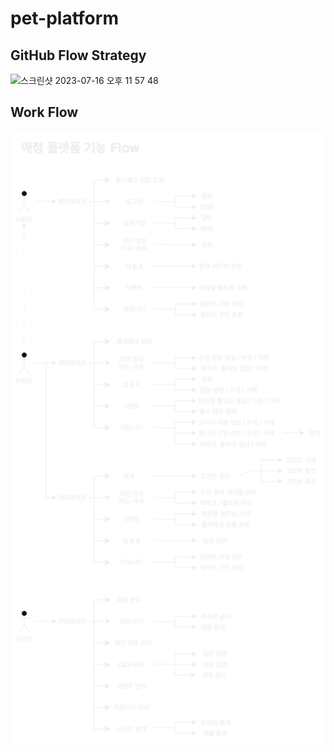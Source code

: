 # pet-platform

## GitHub Flow Strategy
![스크린샷 2023-07-16 오후 11 57 48](https://github.com/pet-project-test/pet-platform/assets/71271289/d6b7449b-2f80-4418-8a40-748d3bbcac76)

## Work Flow
![work-flow.png](work-flow.png)
